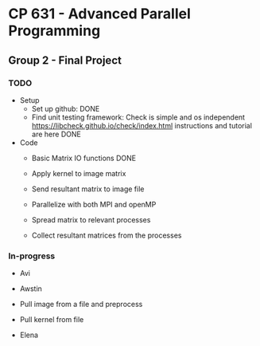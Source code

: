 # CP 631 - Advanced Parallel Programming
## Group 2 - Final Project

### TODO

* Setup
  * Set up github: DONE
  * Find unit testing framework: Check is simple and os independent https://libcheck.github.io/check/index.html instructions and tutorial are here DONE
* Code
  * Basic Matrix IO functions DONE
  * Apply kernel to image matrix
  * Send resultant matrix to image file
  
  * Parallelize with both MPI and openMP
  * Spread matrix to relevant processes
  * Collect resultant matrices from the processes
  
  
### In-progress

* Avi

* Awstin
 * Pull image from a file and preprocess
 * Pull kernel from file

* Elena
